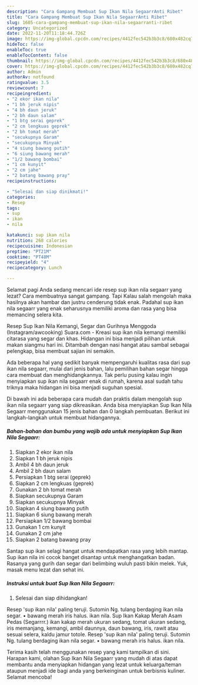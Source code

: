 ```yaml
---
description: "Cara Gampang Membuat Sup Ikan Nila SegaarrAnti Ribet"
title: "Cara Gampang Membuat Sup Ikan Nila SegaarrAnti Ribet"
slug: 1605-cara-gampang-membuat-sup-ikan-nila-segaarranti-ribet
category: Uncategorized
date: 2022-11-20T11:18:44.726Z
image: https://img-global.cpcdn.com/recipes/4412fec542b3b3c8/680x482cq70/sup-ikan-nila-segaarr-foto-resep-utama.jpg
hideToc: false
enableToc: true
enableTocContent: false
thumbnail: https://img-global.cpcdn.com/recipes/4412fec542b3b3c8/680x482cq70/sup-ikan-nila-segaarr-foto-resep-utama.jpg
cover: https://img-global.cpcdn.com/recipes/4412fec542b3b3c8/680x482cq70/sup-ikan-nila-segaarr-foto-resep-utama.jpg
author: Admin
authorAv: notfound
ratingvalue: 3.5
reviewcount: 7
recipeingredient:
- "2 ekor ikan nila"
- "1 bh jeruk nipis"
- "4 bh daun jeruk"
- "2 bh daun salam"
- "1 btg serai geprek"
- "2 cm lengkuas geprek"
- "2 bh tomat merah"
- "secukupnya Garam"
- "secukupnya Minyak"
- "4 siung bawang putih"
- "6 siung bawang merah"
- "1/2 bawang bombai"
- "1 cm kunyit"
- "2 cm jahe"
- "2 batang bawang pray"
recipeinstructions:

- "Selesai dan siap dinikmati!"
categories:
- Resep
tags:
- sup
- ikan
- nila

katakunci: sup ikan nila 
nutrition: 268 calories
recipecuisine: Indonesian
preptime: "PT21M"
cooktime: "PT48M"
recipeyield: "4"
recipecategory: Lunch

---
```



Selamat pagi Anda sedang mencari ide resep sup ikan nila segaarr yang lezat? Cara membuatnya sangat gampang. Tapi Kalau salah mengolah maka hasilnya akan hambar dan justru cenderung tidak enak. Padahal sup ikan nila segaarr yang enak seharusnya memiliki aroma dan rasa yang bisa memancing selera kita.


Resep Sup Ikan Nila Kemangi, Segar dan Gurihnya Menggoda (Instagram/awcooking) Suara.com - Kreasi sup ikan nila kemangi memiliki citarasa yang segar dan khas. Hidangan ini bisa menjadi pilihan untuk makan siangmu hari ini. Ditambah dengan nasi hangat atau sambal sebagai pelengkap, bisa membuat sajian ini semakin.

Ada beberapa hal yang sedikit banyak mempengaruhi kualitas rasa dari sup ikan nila segaarr, mulai dari jenis bahan, lalu pemilihan bahan segar hingga cara membuat dan menghidangkannya. Tak perlu pusing kalau ingin menyiapkan sup ikan nila segaarr enak di rumah, karena asal sudah tahu triknya maka hidangan ini bisa menjadi suguhan spesial.


Di bawah ini ada beberapa cara mudah dan praktis dalam mengolah sup ikan nila segaarr yang siap dikreasikan. Anda bisa menyiapkan Sup Ikan Nila Segaarr menggunakan 15 jenis bahan dan 0 langkah pembuatan. Berikut ini langkah-langkah untuk membuat hidangannya.

<!--inarticleads1-->

##### Bahan-bahan dan bumbu yang wajib ada untuk menyiapkan Sup Ikan Nila Segaarr:

1. Siapkan 2 ekor ikan nila
1. Siapkan 1 bh jeruk nipis
1. Ambil 4 bh daun jeruk
1. Ambil 2 bh daun salam
1. Persiapkan 1 btg serai (geprek)
1. Siapkan 2 cm lengkuas (geprek)
1. Gunakan 2 bh tomat merah
1. Siapkan secukupnya Garam
1. Siapkan secukupnya Minyak
1. Siapkan 4 siung bawang putih
1. Siapkan 6 siung bawang merah
1. Persiapkan 1/2 bawang bombai
1. Gunakan 1 cm kunyit
1. Gunakan 2 cm jahe
1. Siapkan 2 batang bawang pray


Santap sup ikan selagi hangat untuk mendapatkan rasa yang lebih mantap. Sup ikan nila ini cocok banget disantap untuk menghangatkan badan. Rasanya yang gurih dan segar dari belimbing wuluh pasti bikin melek. Yuk, masak menu lezat dan sehat ini. 

<!--inarticleads2-->

##### Instruksi untuk buat Sup Ikan Nila Segaarr:


1. Selesai dan siap dihidangkan!

Resep &#39;sup ikan nila&#39; paling teruji. Sutomin Ng. tulang berdaging ikan nila segar. • bawang merah iris halus. ikan nila. Sup Ikan Kakap Merah Asam Pedas (Segarrrr.) ikan kakap merah ukuran sedang, tomat ukuran sedang, iris memanjang, kemangi, ambil daunnya, daun bawang, iris, rawit atau sesuai selera, kaldu jamur totole. Resep &#39;sup ikan nila&#39; paling teruji. Sutomin Ng. tulang berdaging ikan nila segar. • bawang merah iris halus. ikan nila. 

Terima kasih telah menggunakan resep yang kami tampilkan di sini. Harapan kami, olahan Sup Ikan Nila Segaarr yang mudah di atas dapat membantu anda menyiapkan hidangan yang lezat untuk keluarga/teman ataupun menjadi ide bagi anda yang berkeinginan untuk berbisnis kuliner. Selamat mencoba!
